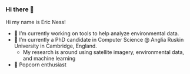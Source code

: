 ### Hi there 👋

Hi my name is Eric Ness!

- 🔭 I’m currently working on tools to help analyze environmental data. 
- 🌱 I’m currently a PhD candidate in Computer Science @ Anglia Ruskin University in Cambridge, England.
  - My research is around using satellite imagery, environmental data, and machine learning
- 🍿 Popcorn enthusiast 

<!--
**Eric-Ness/Eric-Ness** is a ✨ _special_ ✨ repository because its `README.md` (this file) appears on your GitHub profile.

Here are some ideas to get you started:

- 🔭 I’m currently working on ...
- 🌱 I’m currently learning ...
- 👯 I’m looking to collaborate on ...
- 🤔 I’m looking for help with ...
- 💬 Ask me about ...
- 📫 How to reach me: ...
- 😄 Pronouns: ...
- ⚡ Fun fact: ...
-->
